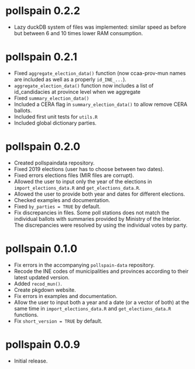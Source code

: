 <!-- 

# pollspain 0.5.0

- dataviz

# pollspain 0.4.0

- reparto de escaños

# pollspain 0.3.0

- surveys

# pollspain 0.2.1

- vignettes
- pending: Fixed documentation of get_elections_data(), aggregate_election_data(), summary_election_data()
- menu 2019 en los import

-->

# pollspain 0.2.2

- Lazy duckDB system of files was implemented: similar speed as before but between 6 and 10 times lower RAM consumption.

# pollspain 0.2.1

- Fixed `aggregate_election_data()` function (now ccaa-prov-mun names are included as well as a properly `id_INE_...`).
- `aggregate_election_data()` function now includes a list of id_candidacies at province level when we aggregate 
- Fixed `summary_election_data()`
- Included a CERA flag in `summary_election_data()` to allow remove CERA ballots.
- Included first unit tests for `utils.R`
- Included global dictionary parties.


# pollspain 0.2.0

- Created pollspaindata repository.
- Fixed 2019 elections (user has to choose between two dates).
- Fixed errors elections files (MIR files are corrupt).
- Allowed the user to input only the year of the elections in `import_elections_data.R` and `get_elections_data.R`.
- Allowed the user to provide both year and dates for different elections.
- Checked examples and documentation.
- Fixed `by_parties = TRUE` by default.
- Fix discrepancies in files. Some poll stations does not match the individual ballots with summaries provided by Ministry of the Interior. The discrepancies were resolved by using the individual votes by party. 

# pollspain 0.1.0

- Fix errors in the accompanying `pollspain-data` repository.
- Recode the INE codes of municipalities and provinces according to their latest updated version.
- Added `recod_mun()`.
- Create pkgdown website.
- Fix errors in examples and documentation.
- Allow the user to input both a year and a date (or a vector of both) at the same time in `import_elections_data.R` and `get_elections_data.R` functions.
- Fix `short_version = TRUE` by default.


# pollspain 0.0.9

- Initial release.


